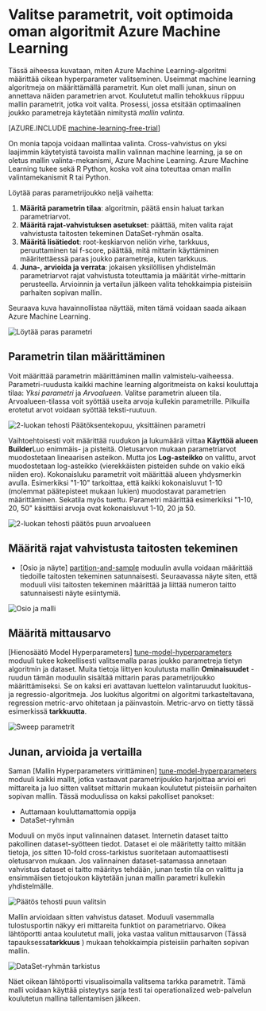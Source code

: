 <properties
    pageTitle="Valitse parametrit optimoida oman Azure Machine Learning algoritmit | Microsoftin Azure"
    description="Kerrotaan, miten voit valita optimaalinen parametri määrittää Azure Machine Learning-algoritmia."
    services="machine-learning"
    documentationCenter=""
    authors="bradsev"
    manager="jhubbard"
    editor="cgronlun"/>

<tags
    ms.service="machine-learning"
    ms.workload="data-services"
    ms.tgt_pltfrm="na"
    ms.devlang="na"
    ms.topic="article"
    ms.date="09/12/2016"
    ms.author="bradsev" />


# <a name="choose-parameters-to-optimize-your-algorithms-in-azure-machine-learning"></a>Valitse parametrit, voit optimoida oman algoritmit Azure Machine Learning

Tässä aiheessa kuvataan, miten Azure Machine Learning-algoritmi määrittää oikean hyperparameter valitseminen. Useimmat machine learning algoritmeja on määrittämällä parametrit. Kun olet malli junan, sinun on annettava näiden parametrien arvot. Koulutetut mallin tehokkuus riippuu mallin parametrit, jotka voit valita. Prosessi, jossa etsitään optimaalinen joukko parametreja käytetään nimitystä *mallin valinta*.

[AZURE.INCLUDE [machine-learning-free-trial](../../includes/machine-learning-free-trial.md)]

On monia tapoja voidaan mallintaa valinta. Cross-vahvistus on yksi laajimmin käytetyistä tavoista mallin valinnan machine learning, ja se on oletus mallin valinta-mekanismi, Azure Machine Learning. Azure Machine Learning tukee sekä R Python, koska voit aina toteuttaa oman mallin valintamekanismit R tai Python.

Löytää paras parametrijoukko neljä vaihetta:

1.  **Määritä parametrin tilaa**: algoritmin, päätä ensin haluat tarkan parametriarvot.
2.  **Määritä rajat-vahvistuksen asetukset**: päättää, miten valita rajat vahvistusta taitosten tekeminen DataSet-ryhmän osalta.
3.  **Määritä lisätiedot**: root-keskiarvon neliön virhe, tarkkuus, peruuttaminen tai f-score, päättää, mitä mittarin käyttäminen määritettäessä paras joukko parametreja, kuten tarkkuus.
4.  **Juna-, arvioida ja verrata**: jokaisen yksilöllisen yhdistelmän parametriarvot rajat vahvistusta toteuttamia ja määrität virhe-mittarin perusteella. Arvioinnin ja vertailun jälkeen valita tehokkaimpia pisteisiin parhaiten sopivan mallin.

Seuraava kuva havainnollistaa näyttää, miten tämä voidaan saada aikaan Azure Machine Learning.

![Löytää paras parametri](./media/machine-learning-algorithm-parameters-optimize/fig1.png)

## <a name="define-the-parameter-space"></a>Parametrin tilan määrittäminen
Voit määrittää parametrin määrittäminen mallin valmistelu-vaiheessa. Parametri-ruudusta kaikki machine learning algoritmeista on kaksi kouluttaja tilaa: *Yksi parametri* ja *Arvoalueen*. Valitse parametrin alueen tila. Arvoalueen-tilassa voit syöttää useita arvoja kullekin parametrille. Pilkuilla erotetut arvot voidaan syöttää teksti-ruutuun.

![2-luokan tehosti Päätöksentekopuu, yksittäinen parametri](./media/machine-learning-algorithm-parameters-optimize/fig2.png)

 Vaihtoehtoisesti voit määrittää ruudukon ja lukumäärä viittaa **Käyttöä alueen Builder**Luo enimmäis- ja pisteitä. Oletusarvon mukaan parametriarvot muodostetaan lineaarisen asteikon. Mutta jos **Log-asteikko** on valittu, arvot muodostetaan log-asteikko (vierekkäisten pisteiden suhde on vakio eikä niiden ero). Kokonaisluku parametrit voit määrittää alueen yhdysmerkin avulla. Esimerkiksi "1-10" tarkoittaa, että kaikki kokonaisluvut 1-10 (molemmat päätepisteet mukaan lukien) muodostavat parametrien määrittäminen. Sekatila myös tuettu. Parametri määrittää esimerkiksi "1-10, 20, 50" käsittäisi arvoja ovat kokonaisluvut 1-10, 20 ja 50.

![2-luokan tehosti päätös puun arvoalueen](./media/machine-learning-algorithm-parameters-optimize/fig3.png)

## <a name="define-cross-validation-folds"></a>Määritä rajat vahvistusta taitosten tekeminen
- [Osio ja näyte] [ partition-and-sample] moduulin avulla voidaan määrittää tiedoille taitosten tekeminen satunnaisesti. Seuraavassa näyte siten, että moduuli viisi taitosten tekeminen määrittää ja liittää numeron taitto satunnaisesti näyte esiintymiä.

![Osio ja malli](./media/machine-learning-algorithm-parameters-optimize/fig4.png)


## <a name="define-the-metric"></a>Määritä mittausarvo
[Hienosäätö Model Hyperparameters] [ tune-model-hyperparameters] moduuli tukee kokeellisesti valitsemalla paras joukko parametreja tietyn algoritmin ja dataset. Muita tietoja liittyen koulutusta mallin **Ominaisuudet** -ruudun tämän moduulin sisältää mittarin paras parametrijoukko määrittämiseksi. Se on kaksi eri avattavan luettelon valintaruudut luokitus- ja regressio-algoritmeja. Jos luokitus algoritmi on algoritmi tarkasteltavana, regression metric-arvo ohitetaan ja päinvastoin. Metric-arvo on tietty tässä esimerkissä **tarkkuutta**.   

![Sweep parametrit](./media/machine-learning-algorithm-parameters-optimize/fig5.png)

## <a name="train-evaluate-and-compare"></a>Junan, arvioida ja vertailla  
Saman [Mallin Hyperparameters virittäminen] [ tune-model-hyperparameters] moduuli kaikki mallit, jotka vastaavat parametrijoukko harjoittaa arvioi eri mittareita ja luo sitten valitset mittarin mukaan koulutetut pisteisiin parhaiten sopivan mallin. Tässä moduulissa on kaksi pakolliset panokset:

* Auttamaan kouluttamattomia oppija
* DataSet-ryhmän

Moduuli on myös input valinnainen dataset. Internetin dataset taitto pakollinen dataset-syötteen tiedot. Dataset ei ole määritetty taitto mitään tietoja, jos sitten 10-fold cross-tarkistus suoritetaan automaattisesti oletusarvon mukaan. Jos valinnainen dataset-satamassa annetaan vahvistus dataset ei taitto määritys tehdään, junan testin tila on valittu ja ensimmäisen tietojoukon käytetään junan mallin parametri kullekin yhdistelmälle.

![Päätös tehosti puun valitsin](./media/machine-learning-algorithm-parameters-optimize/fig6a.png)

Mallin arvioidaan sitten vahvistus dataset. Moduuli vasemmalla tulostusportin näkyy eri mittareita funktiot on parametriarvo. Oikea lähtöportti antaa koulutetut malli, joka vastaa valitun mittausarvon (Tässä tapauksessa**tarkkuus** ) mukaan tehokkaimpia pisteisiin parhaiten sopivan mallin.  

![DataSet-ryhmän tarkistus](./media/machine-learning-algorithm-parameters-optimize/fig6b.png)

Näet oikean lähtöportti visualisoimalla valitsema tarkka parametrit. Tämä malli voidaan käyttää pisteytys sarja testi tai operationalized web-palvelun koulutetun mallina tallentamisen jälkeen.

<!-- Module References -->
[partition-and-sample]: https://msdn.microsoft.com/library/azure/a8726e34-1b3e-4515-b59a-3e4a475654b8/
[tune-model-hyperparameters]: https://msdn.microsoft.com/library/azure/038d91b6-c2f2-42a1-9215-1f2c20ed1b40/
